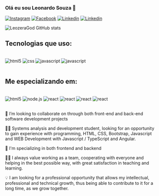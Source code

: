 
### Olá eu sou Leonardo Souza 🤙

[![Instagram](https://img.shields.io/badge/Instagram-E4405F?style=for-the-badge&logo=instagram&logoColor=white)](https://www.instagram.com/eileonardo_souza/)
[![Facebook](https://img.shields.io/badge/Facebook-1877F2?style=for-the-badge&logo=facebook&logoColor=white)](https://www.facebook.com/profile.php?id=100015636822470)
[![Linkedin](https://img.shields.io/badge/LinkedIn-0077B5?style=for-the-badge&logo=linkedin&logoColor=white)](https://www.linkedin.com/in/leonardo-souza-dev/)
[![Linkedin](https://img.shields.io/badge/WhatsApp-25D366?style=for-the-badge&logo=whatsapp&logoColor=white)](https://api.whatsapp.com/send?phone=5546991411023)


![LeozeraGod GitHub stats](https://github-readme-stats.vercel.app/api?username=LeozeraGod&show_icons=true&theme=merko)


## Tecnologias que uso: 

<div style="display: inline_block">
<br>
<img align="center" alt="html5"  src="https://img.shields.io/badge/HTML5-E34F26?style=for-the-badge&logo=html5&logoColor=white" >
<img align="center" alt="css"  src="https://img.shields.io/badge/CSS3-1572B6?style=for-the-badge&logo=css3&logoColor=white" >
<img align="center" alt="javascript"  src="https://img.shields.io/badge/JavaScript-F7DF1E?style=for-the-badge&logo=javascript&logoColor=black" >
<img align="center" alt="javascript"  src="https://img.shields.io/badge/Angular-DD0031?style=for-the-badge&logo=angular&logoColor=white" >
</div>

<br>

## Me especializando em: 

<div style="display: inline_block">
<br>
<img align="center" alt="html5"  src="https://img.shields.io/badge/TypeScript-007ACC?style=for-the-badge&logo=typescript&logoColor=white">
<img align="center" alt="node.js"  src="https://img.shields.io/badge/Node.js-43853D?style=for-the-badge&logo=node.js&logoColor=white" >
<img align="center" alt="react"  src="https://img.shields.io/badge/React-20232A?style=for-the-badge&logo=react&logoColor=61DAFB" >
<img align="center" alt="react"  src="https://img.shields.io/badge/PHP-777BB4?style=for-the-badge&logo=php&logoColor=white" >
<img align="center" alt="react"  src="https://img.shields.io/badge/Python-14354C?style=for-the-badge&logo=python&logoColor=white" >
<img align="center" alt="react"  src="https://img.shields.io/badge/Bootstrap-563D7C?style=for-the-badge&logo=bootstrap&logoColor=white" >
</div>

<br>

💞️ I’m looking to collaborate on through both front-end and back-end software development projects



👨‍🎓 Systems analysis and development student, looking for an opportunity to gain experience with programming, HTML, CSS, Bootstrap, Javascript and WEB Development with Javascript / TypeScript and Angular.

🚀 I'm specializing in both frontend and backend

👨‍💻 I always value working as a team, cooperating with everyone and helping in the best possible way, with great satisfaction in teaching and learning.

💡 I am looking for a professional opportunity that allows my intellectual, professional and technical growth, thus being able to contribute to it for a long time, as we grow together.
